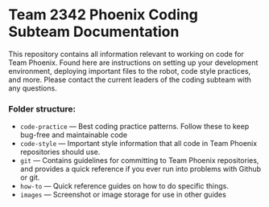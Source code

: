 # Team 2342 Phoenix Coding Subteam Documentation

This repository contains all information relevant to working on code for Team Phoenix. Found here are instructions on setting up your development environment, deploying important files to the robot, code style practices, and more. Please contact the current leaders of the coding subteam with any questions.

### Folder structure:

- `code-practice` — Best coding practice patterns. Follow these to keep bug-free and maintainable code
- `code-style` — Important style information that all code in Team Phoenix repositories should use.
- `git` — Contains guidelines for committing to Team Phoenix repositories, and provides a quick reference if you ever run into problems with Github or git.
- `how-to` — Quick reference guides on how to do specific things.
- `images` — Screenshot or image storage for use in other guides

